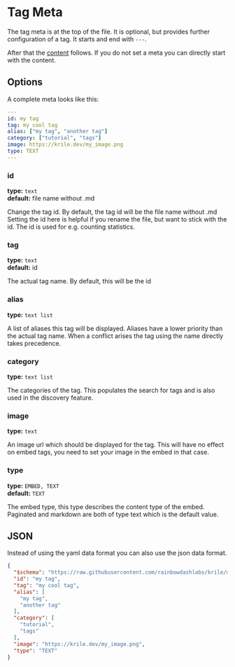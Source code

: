 # Tag Meta

The tag meta is at the top of the file.
It is optional, but provides further configuration of a tag.
It starts and end with `---`.

After that the [content](index.md#content) follows.
If you do not set a meta you can directly start with the content.


## Options

A complete meta looks like this:

```yaml
---
id: my tag
tag: my cool tag
alias: ["my tag", "another tag"]
category: ["tutorial", "tags"]
image: https://krile.dev/my_image.png
type: TEXT
---
```

### id

**type:** `text`  
**default:** file name without .md

Change the tag id.
By default, the tag id will be the file name without .md
Setting the id here is helpful if you rename the file, but want to stick with the id.
The id is used for e.g. counting statistics.

### tag

**type:** `text`  
**default:** id

The actual tag name.
By default, this will be the id

### alias

**type:** `text list`

A list of aliases this tag will be displayed.
Aliases have a lower priority than the actual tag name.
When a conflict arises the tag using the name directly takes precedence.

### category

**type:** `text list`

The categories of the tag.
This populates the search for tags and is also used in the discovery feature.

### image

**type:** `text`

An image url which should be displayed for the tag.
This will have no effect on embed tags, you need to set your image in the embed in that case.

### type

**type:** `EMBED, TEXT`  
**default:** `TEXT`

The embed type, this type describes the content type of the embed.
Paginated and markdown are both of type text which is the default value.

## JSON

Instead of using the yaml data format you can also use the json data format.

```json
{
  "$schema": "https://raw.githubusercontent.com/rainbowdashlabs/krile/main/.github/tag_schema.json",
  "id": "my tag",
  "tag": "my cool tag",
  "alias": [
    "my tag",
    "another tag"
  ],
  "category": [
    "tutorial",
    "tags"
  ],
  "image": "https://krile.dev/my_image.png",
  "type": "TEXT"
}
```

